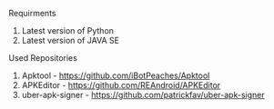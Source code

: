 Requirments
1. Latest version of Python
2. Latest version of JAVA SE

Used Repositories
1. Apktool - https://github.com/iBotPeaches/Apktool
2. APKEditor - https://github.com/REAndroid/APKEditor
3. uber-apk-signer - https://github.com/patrickfav/uber-apk-signer
